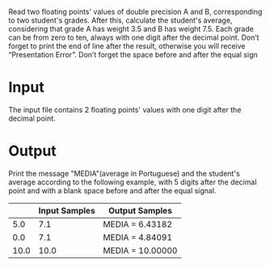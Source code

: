 

Read two floating points' values of double precision A and B, corresponding to two student's grades. After this, calculate the student's average, considering that grade A has weight 3.5 and B has weight 7.5. Each grade can be from zero to ten, always with one digit after the decimal point. Don’t forget to print the end of line after the result, otherwise you will receive “Presentation Error”. Don’t forget the space before and after the equal sign

# Input

The input file contains 2 floating points' values with one digit after the decimal point.

# Output

Print the message "MEDIA"(average in Portuguese) and the student's average according to the following example, with 5 digits after the decimal point and with a blank space before and after the equal signal.

| 		|Input Samples | Output Samples |
|-------|--------|----------------|
| 5.0  |  7.1    | MEDIA = 6.43182|
| 0.0  |   7.1   | MEDIA = 4.84091|
| 10.0  |  10.0  | MEDIA = 10.00000|